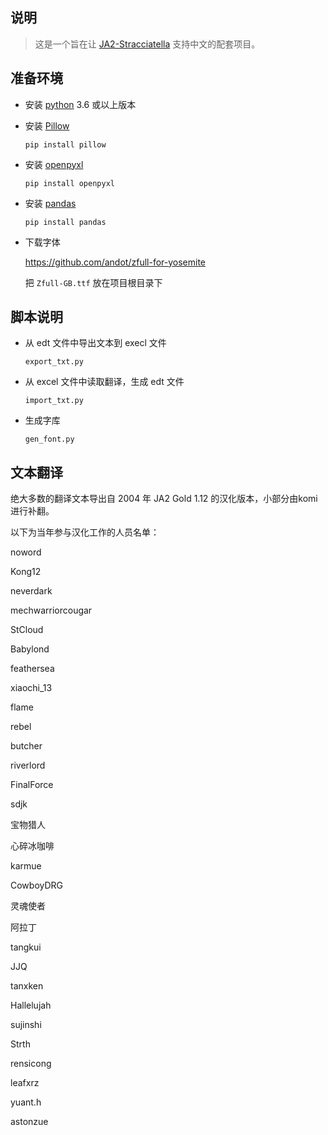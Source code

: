 ## 说明

>这是一个旨在让 [JA2-Stracciatella](https://github.com/ja2-stracciatella/ja2-stracciatella) 支持中文的配套项目。

## 准备环境

* 安装 [python](https://www.python.org/downloads/) 3.6 或以上版本 
    

* 安装 [Pillow](https://python-pillow.org/)
    ```
    pip install pillow
    ```

* 安装 [openpyxl](https://openpyxl.readthedocs.io/en/stable/)
    ```
    pip install openpyxl
    ```

* 安装 [pandas](https://pandas.pydata.org/)
    ```
    pip install pandas
    ```

* 下载字体
 
    https://github.com/andot/zfull-for-yosemite
    
    把 `Zfull-GB.ttf` 放在项目根目录下

## 脚本说明
* 从 edt 文件中导出文本到 execl 文件
    
    ```export_txt.py```

* 从 excel 文件中读取翻译，生成 edt 文件

    ```import_txt.py```

* 生成字库

    ```gen_font.py```

## 文本翻译
绝大多数的翻译文本导出自 2004 年 JA2 Gold 1.12 的汉化版本，小部分由komi进行补翻。

以下为当年参与汉化工作的人员名单：

noword

Kong12

neverdark

mechwarriorcougar

StCloud

Babylond

feathersea

xiaochi_13

flame

rebel

butcher

riverlord

FinalForce

sdjk

宝物猎人

心碎冰咖啡

karmue

CowboyDRG

灵魂使者

阿拉丁

tangkui 

JJQ

tanxken

Hallelujah

sujinshi

Strth

rensicong

leafxrz 

yuant.h 

astonzue
